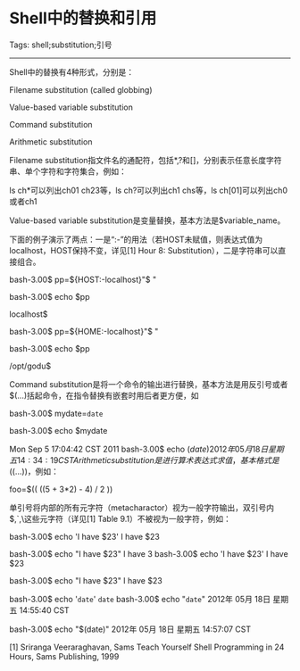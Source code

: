 # Shell中的替换和引用
Tags: shell;substitution;引号

------

Shell中的替换有4种形式，分别是：
 
Filename substitution (called globbing)

Value-based variable substitution

Command substitution

Arithmetic substitution
 
 

 Filename substitution指文件名的通配符，包括*,?和[]，分别表示任意长度字符串、单个字符和字符集合，例如： 

 ls ch*可以列出ch01 ch23等，ls ch?可以列出ch1 chs等，ls ch[01]可以列出ch0或者ch1 

 

Value-based variable substitution是变量替换，基本方法是$variable_name。


下面的例子演示了两点：一是“:-”的用法（若HOST未赋值，则表达式值为localhost，HOST保持不变，详见[1] Hour 8: Substitution），二是字符串可以直接组合。
 
 bash-3.00$ pp=${HOST:-localhost}"$ " 

 bash-3.00$ echo $pp 

 localhost$ 

 bash-3.00$ pp=${HOME:-localhost}"$ " 

 bash-3.00$ echo $pp 

 /opt/godu$ 
 

 

Command substitution是将一个命令的输出进行替换，基本方法是用反引号或者$(...)括起命令，在指令替换有嵌套时用后者更方便，如
 
 bash-3.00$ mydate=`date` 

 bash-3.00$ echo $mydate 

Mon Sep 5 17:04:42 CST 2011
 bash-3.00$ echo $(date) 2012年 05月 18日 星期五 14:34:19 CST 
 Arithmetic substitution是进行算术表达式求值，基本格式是$((...))，例如： 
 
 foo=$(( ((5 + 3*2) - 4) / 2 )) 
 
 

单引号将内部的所有元字符（metacharactor）视为一般字符输出，双引号内$,`,\这些元字符（详见[1] Table 9.1）不被视为一般字符，例如：

 bash-3.00$ echo 'I have $23' 
I have $23

 bash-3.00$ echo "I have $23" 
I have 3 bash-3.00$ echo 'I have \$23' 
I have \$23

 bash-3.00$ echo "I have \$23" 
I have $23 

 bash-3.00$ echo '`date`' 
`date` bash-3.00$ echo "`date`" 
2012年 05月 18日 星期五 14:55:40 CST

 bash-3.00$ echo "$(date)" 
2012年 05月 18日 星期五 14:57:07 CST

 

 

[1] Sriranga Veeraraghavan, Sams Teach Yourself Shell Programming in 24 Hours, Sams Publishing, 1999